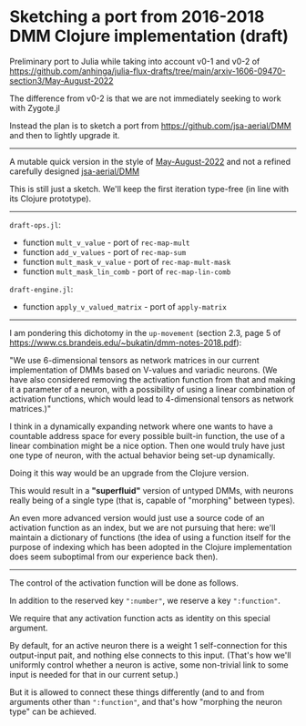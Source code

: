 # Sketching a port from 2016-2018 DMM Clojure implementation (draft)

Preliminary port to Julia while taking into account v0-1 and v0-2 of https://github.com/anhinga/julia-flux-drafts/tree/main/arxiv-1606-09470-section3/May-August-2022

The difference from v0-2 is that we are not immediately seeking to work with Zygote.jl

Instead the plan is to sketch a port from https://github.com/jsa-aerial/DMM and then to lightly upgrade it.

***

A mutable quick version in the style of [May-August-2022](https://github.com/anhinga/julia-flux-drafts/tree/main/arxiv-1606-09470-section3/May-August-2022)
and not a refined carefully designed [jsa-aerial/DMM](https://github.com/jsa-aerial/DMM)

This is still just a sketch. We'll keep the first iteration type-free (in line with its Clojure prototype).

***

`draft-ops.jl`:

  * function `mult_v_value` - port of `rec-map-mult`
  * function `add_v_values` - port of `rec-map-sum`
  * function `mult_mask_v_value` - port of `rec-map-mult-mask`
  * function `mult_mask_lin_comb` - port of `rec-map-lin-comb`
  
`draft-engine.jl`:

  * function `apply_v_valued_matrix` - port of `apply-matrix`
  
***

I am pondering this dichotomy in the `up-movement` (section 2.3, page 5 of https://www.cs.brandeis.edu/~bukatin/dmm-notes-2018.pdf):

"We use 6-dimensional tensors as network matrices in our current implementation
of DMMs based on V-values and variadic neurons. (We have also considered
removing the activation function from that and making it a parameter of a
neuron, with a possibility of using a linear combination of activation functions,
which would lead to 4-dimensional tensors as network matrices.)"

I think in a dynamically expanding network where one wants to have a countable
address space for every possible built-in function, the use of a linear combination
might be a nice option. Then one would truly have just one type of neuron,
with the actual behavior being set-up dynamically.

Doing it this way would be an upgrade from the Clojure version.

This would result in a **"superfluid"** version of untyped DMMs,
with neurons really being of a single type (that is, capable of
"morphing" between types).

An even more advanced version would just use a source code of
an activation function as an index, but we are not pursuing that
here: we'll maintain a dictionary of functions (the idea of
using a function itself for the purpose of indexing which has been
adopted in the Clojure implementation does seem suboptimal from
our experience back then).

---

The control of the activation function will be done as follows.

In addition to the reserved key `":number"`, we reserve a key `":function"`.

We require that any activation function acts as identity on this special argument.

By default, for an active neuron there is a weight 1 self-connection for this output-input
pait, and nothing else connects to this input. (That's how we'll uniformly control whether
a neuron is active, some non-trivial link to some input is needed for that in our current setup.)

But it is allowed to connect these things differently (and to and from arguments other than
`":function"`, and that's how "morphing the neuron type" can be achieved.


